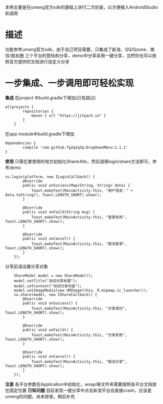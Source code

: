 
本例主要是在umeng官方sdk的基础上进行二次封装，以方便接入AndroidStudio和调用
#  描述
功能参考umeng官方sdk，由于自己项目需要，只集成了新浪、QQ/Qzone、微信/朋友圈 三个平台的登陆和分享，demo中分享采用一键分享，当然你也可以按照官方提供的文档进行自定义分享

# 一步集成、一步调用即可轻松实现
**集成**
在project 中build.gradle下增加(已有跳过)

    allprojects {
            repositories {
                maven { url "https://jitpack.io" }
            }
        }

在app module中build.gradle下增加

    dependencies {
            compile 'com.github.fg2q1q3q:DropDownMenu:1.1.1'
    }

**使用**
只需在要使用的地方初始化ShareUtils，然后调用login/share方法即可，参考demo

    su.login(platform, new ILoginCallback() {
            @Override
            public void onSuccess(Map<String, String> data) {
                Toast.makeText(MainActivity.this, "用户信息：" + data.toString(), Toast.LENGTH_SHORT).show();
            }

            @Override
            public void onFaild(String msg) {
                Toast.makeText(MainActivity.this, "登录失败", Toast.LENGTH_SHORT).show();
            }

            @Override
            public void onCancel() {
                Toast.makeText(MainActivity.this, "取消登录", Toast.LENGTH_SHORT).show();
            }
        });
分享前请设置分享对象

        ShareModel model = new ShareModel();
        model.setTitle("测试分享标题");
        model.setContent("测试分享内容");
        model.setImageMedia(new UMImage(this, R.mipmap.ic_launcher));
        su.share(model, new IShareCallback() {
            @Override
            public void onSuccess() {
                Toast.makeText(MainActivity.this, "分享成功", Toast.LENGTH_SHORT).show();
            }

            @Override
            public void onFaild() {
                Toast.makeText(MainActivity.this, "分享失败", Toast.LENGTH_SHORT).show();
            }

            @Override
            public void onCancel() {
                Toast.makeText(MainActivity.this, "取消分享", Toast.LENGTH_SHORT).show();
            }
        });

**注意**
各平台参数在Application中初始化，wxapi等文件夹需要按照各平台文档放在固定位置
**已知问题**
目前发现一键分享中点击新浪平台会直接crash，应该是umeng的问题，尚未排查，稍后补充
